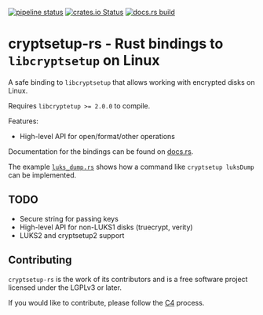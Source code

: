 [![pipeline status](https://gitlab.com/solidninja/cryptsetup-rs/badges/master/pipeline.svg)](https://gitlab.com/solidninja/cryptsetup-rs/commits/master)
[![crates.io Status](https://img.shields.io/crates/v/cryptsetup-rs.svg)](https://crates.io/crates/cryptsetup-rs)
[![docs.rs build](https://docs.rs/cryptsetup-rs/badge.svg)](https://docs.rs/crate/cryptsetup-rs/)

# cryptsetup-rs - Rust bindings to `libcryptsetup` on Linux

A safe binding to `libcryptsetup` that allows working with encrypted disks on Linux.

Requires `libcryptetup >= 2.0.0` to compile.

Features:
  * High-level API for open/format/other operations


Documentation for the bindings can be found on [docs.rs](https://docs.rs/crate/cryptsetup-rs/).

The example [`luks_dump.rs`](examples/luks_dump.rs) shows how a command like `cryptsetup luksDump` can
be implemented.

## TODO

* Secure string for passing keys
* High-level API for non-LUKS1 disks (truecrypt, verity)
* LUKS2 and cryptsetup2 support

## Contributing

`cryptsetup-rs` is the work of its contributors and is a free software project licensed under the
LGPLv3 or later.

If you would like to contribute, please follow the [C4](https://rfc.zeromq.org/spec:42/C4/) process.
